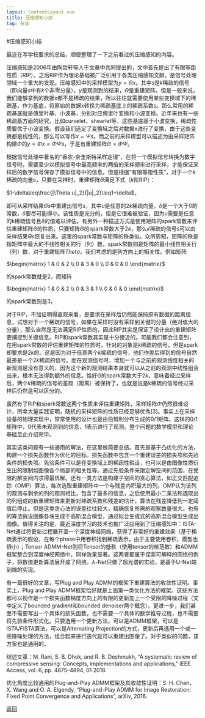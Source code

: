 ```yaml
---
layout: ContentLayout.vue
title: 压缩感知小结
tag: 杂谈
---
```


#压缩感知小结

最近在写学校要求的总结，顺便整理了一下之前看过的压缩感知的内容。

压缩感知是2006年由陶哲轩等人于文章中共同提出的，文中首先提出了有限等距性质（RIP）。之后RIP作为理论基础被广泛引用于各类压缩感知文献，是信号处理领域一个重大的发现。压缩感知中的采样模型为$y=\Theta x$。其中$s$是$k$稀疏的信号（即向量$s$中有$k$个非零分量），$y$是观测到的结果，$\Theta$是重建矩阵。但是一般来说，我们能够拿到的数据x都不是稀疏的结果，所以往往就需要使用某些变换域下的稀疏基，作为基底，将原始的数据x转换为稀疏基底上的稀疏系数s。那么常用的稀疏基底就是傅里叶基、小波基，分别对应傅里叶变换和小波变换。近年来也有一些稀疏基方面的研究，比如curvelet、shearlet等，这些基底基于小波变换，稀疏性质要优于小波变换。假设我们选定了变换域之后对数据x进行了变换，由于这些变换都是线性的，那么可以写作$x=\Psi s$。而之前的采样模型可以描述为由采样矩阵构建$\Phi$的$y=\Phi x=\Phi\Psi s$，于是有重建矩阵$\Theta=\Phi\Psi$。

根据信号处理中著名的“香农-奈奎斯特采样定理”，在将一个模拟信号转换为数字信号时，需要至少以模拟信号中最高频率的两倍的采样频率进行采样，才能保证采样后的数字信号保存了模拟信号中的信息。但是根据“有限等距性质”，对于一个$k$稀疏的向量$s$，只要在采样时，重建矩阵$\Theta$满足下式（$k$阶RIP）：

$1-\delta\leq\frac{|\Theta u|_2}{|u|_2}\leq1+\delta$，

即可从采样结果$\Theta s$中重建出信号$s$，其中$u$是任意的$2k$稀疏向量，$\delta$是一个大于$0$的常数，$\delta$要尽可能得小。该性质是充分的，但是它很难被验证，因为u需要是任意的k稀疏信号且$\delta$的值难以评估。有另外一种描述方式是使用矩阵的spark常数来评估重建矩阵$\Theta$的性质，只要矩阵$\Theta$的spark常数大于$2k$，那么$k$稀疏的信号$s$可以由采样结果$\Theta s$恢复出来。这里的spark常数与矩阵的秩类似。众所周知，矩阵的秩是指矩阵中最大的不线性相关的行（列）数，spark常数则是矩阵的最小线性相关行（列）数，对于重建矩阵$Theta$，我们考虑的是列方向上的相关性。例如矩阵

$\begin{matrix}
1 & 0 & 2 \\
0 & 3 & 0 \\
0 & 0 & 0
\end{matrix}$

的spark常数就是2，而矩阵

$\begin{matrix}
1 & 0 & 2 \\
0 & 3 & 1 \\
0 & 0 & 0
\end{matrix}$

的spark常数则是3。

对于RIP，不加证明得直观来看，是要求在采样后仍然能保持原有数据的距离信息，试想对于一个稀疏的信号，如果在采样时没有采样到关键的分量（绝对值大的分量），那么自然是无法满足RIP性质的，因此RIP其实是保证了设计出的重建矩阵要捕捉到关键信息。RIP和spark常数其实是十分接近的。可能我们都会注意到，在用spark常数的评估重建矩阵的性质时，针对的对象是$k$稀疏的信号，但是spark却要求是$2k$的。这是因为对于任意两个$k$稀疏的信号，他们作差后得到的信号自然最差是一个$2k$稀疏的信号。而在观测信号时，增加一个与之前的观测线性相关的新观测是没有意义的，因为这个新的观测结果本身就可以从之前的观测中线性组合出来，根本无法得到额外的信息。恰好$\Theta$的spark常数大于$2k$，意味着经过采样后，两个$k$稀疏的信号的差距（距离）被保持了，也就是说是k稀疏的信号经过采样后仍然是可以区分的。

虽然有了RIP和spark常数这两个性质来评估重建矩阵，采样矩阵$\Phi$仍然很难设计，所幸大量实践证明，随机的采样矩阵的性质已经足够优秀[3]。事实上在采样设备的物理实现中，常常使用的设计也是由伯努利分布生成的0/1矩阵。这样的0/1矩阵中，$0$代表未观测到的信息，$1$表示进行了观测。整个问题的数学模型和理论基础至此介绍完毕。

其实这类问题有一些通用的解法，在这里做简要总结。首先是基于凸优化的方法，构建一个损失函数作为优化的目标。损失函数中包含一个重建误差的损失项和先验条件的损失项。先验条件可以是在变换域上的稀疏性假设，也可以是由图像性质衍生出的限制如图像各个局部的相关性等。通过先验条件来限定解空间的范围，在受限的解空间内求得最优解。还有一类方法是构建子空间的贪心算法，如正交匹配追踪（OMP）算法，每次选取重建矩阵中一个与残差内积最大的列，OMP认为该列的观测与剩余的列的观测相比，包含了最多的信息，之后使用最小二乘法和选取出的列组成的新重建矩阵来更新对稀疏系数和残差的估计，算法在残差降低到一定阈值后停止。但是这类贪心法的误差往往较大，精确恢复所需的观察数量很大。也有的算法假设图像各块生成于高斯混合模型，通过拟合生成式的高斯混合模型生成出图像。值得关注的是，最近深度学习的技术也被广泛应用到了压缩感知中：ISTA-Net通过将更新过程展开至一个深度神经网络，获得了非常好的重建效果（基于稀疏表示的假设，在每个phase中用卷积找到稀疏表示，由于主要使用卷积，模型也很小）；Tensor ADMM-Net则将Tensor的低秩（使用tensor的核范数）和ADMM框架整合到深度神经网络中，同样效果显著。这两者都属于探索可解释的网络的例子，将数值更新算法展开成了网络。$\lambda$-Net只做了超光谱的实验，是基于U-Net端到端的实现。

有一篇很好的文章，写Plug and Play ADMM的框架下重建算法的收敛性证明。事实上，Plug and Play ADMM框架恰好就是上面第一类优化方法的框架。这些方法都可以视作是一个损失函数梯度方向上的有限的更新加上一个受限的降噪过程（文中定义了bounded gradient和bounded denoiser两个概念）。更进一步，我们甚至不需要写出一个具体的损失函数，也不需要一个具体的数学推导过程，也不需要将先验条件形式化。只要选用一个更新方法，可以是ADMM框架，可以是ISTA/FISTA算法，可以是Alternating Projection的方式，更新后再选用一个或一些降噪处理的方法，组合起来进行迭代就可以重建出图像了。对于类似的问题，该方案也是通用的。



综述文章：M. Rani, S. B. Dhok, and R. B. Deshmukh, “A systematic review of compressive sensing: Concepts, implementations and applications,” IEEE Access, vol. 6, pp. 4875–4894, 01 2018.

优化角度比较通用的Plug-and-Play ADMM框架及其收敛性证明：S. H. Chan，X. Wang and O. A. Elgendy, “Plug-and-Play ADMM for Image Restoration: Fixed Point Convergence and Applications”,  arXiv, 2016.

[返回](/zh/blogs/)